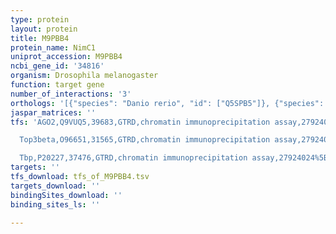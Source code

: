 ```yaml
---
type: protein
layout: protein
title: M9PBB4
protein_name: NimC1
uniprot_accession: M9PBB4
ncbi_gene_id: '34816'
organism: Drosophila melanogaster
function: target gene
number_of_interactions: '3'
orthologs: '[{"species": "Danio rerio", "id": ["Q5SPB5"]}, {"species": "Caenorhabditis elegans", "id": ["<a href=\"/protein/q9na61\">Q9NA61</a>", "<a href=\"/protein/q9na38\">Q9NA38</a>", "<a href=\"/protein/o16500\">O16500</a>", "O16501"]}]'
jaspar_matrices: ''
tfs: 'AGO2,Q9VUQ5,39683,GTRD,chromatin immunoprecipitation assay,27924024%5Buid%5D,No

  Top3beta,O96651,31565,GTRD,chromatin immunoprecipitation assay,27924024%5Buid%5D,No

  Tbp,P20227,37476,GTRD,chromatin immunoprecipitation assay,27924024%5Buid%5D,No'
targets: ''
tfs_download: tfs_of_M9PBB4.tsv
targets_download: ''
bindingSites_download: ''
binding_sites_ls: ''

---
```

